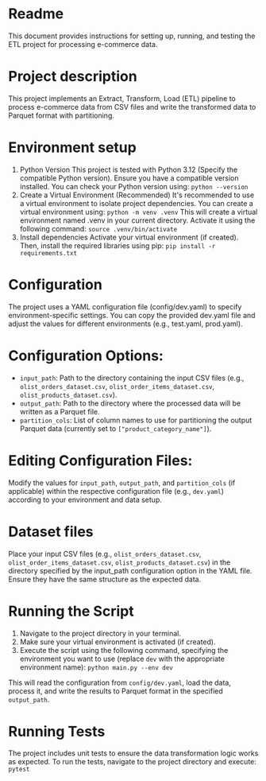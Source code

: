 # Readme

This document provides instructions for setting up, running, and testing the ETL project for processing e-commerce data.


# Project description

This project implements an Extract, Transform, Load (ETL) pipeline to process e-commerce data from CSV files and write the transformed data to Parquet format with partitioning.


# Environment setup

1. Python Version
    This project is tested with Python 3.12 (Specify the compatible Python version). Ensure you have a compatible version installed. You can check your Python version using: `python --version`
2. Create a Virtual Environment (Recommended)
    It's recommended to use a virtual environment to isolate project dependencies. You can create a virtual environment using: `python -m venv .venv`
    This will create a virtual environment named .venv in your current directory. Activate it using the following command: `source .venv/bin/activate`
3. Install dependencies
    Activate your virtual environment (if created). Then, install the required libraries using pip: `pip install -r requirements.txt`


# Configuration

The project uses a YAML configuration file (config/dev.yaml) to specify environment-specific settings. You can copy the provided dev.yaml file and adjust the values for different environments (e.g., test.yaml, prod.yaml).


# Configuration Options:

   - `input_path`: Path to the directory containing the input CSV files (e.g., `olist_orders_dataset.csv`, `olist_order_items_dataset.csv`, `olist_products_dataset.csv`).
   - `output_path`: Path to the directory where the processed data will be written as a Parquet file.
   - `partition_cols`: List of column names to use for partitioning the output Parquet data (currently set to `["product_category_name"]`).


# Editing Configuration Files:

Modify the values for `input_path`, `output_path`, and `partition_cols` (if applicable) within the respective configuration file (e.g., `dev.yaml`) according to your environment and data setup.


# Dataset files

Place your input CSV files (e.g., `olist_orders_dataset.csv`, `olist_order_items_dataset.csv`, `olist_products_dataset.csv`) in the directory specified by the input_path configuration option in the YAML file. Ensure they have the same structure as the expected data.


# Running the Script

1. Navigate to the project directory in your terminal.
2. Make sure your virtual environment is activated (if created).
3. Execute the script using the following command, specifying the environment you want to use (replace `dev` with the appropriate environment name): `python main.py --env dev`

This will read the configuration from `config/dev.yaml`, load the data, process it, and write the results to Parquet format in the specified `output_path`.

# Running Tests

The project includes unit tests to ensure the data transformation logic works as expected. To run the tests, navigate to the project directory and execute: `pytest`